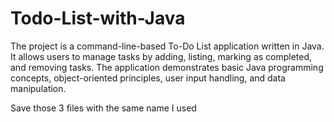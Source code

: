 # Todo-List-with-Java

The project is a command-line-based To-Do List application written in Java. It allows users to manage tasks by adding, listing, marking as completed, and removing tasks. The application demonstrates basic Java programming concepts, object-oriented principles, user input handling, and data manipulation.

Save those 3 files with the same name I used
